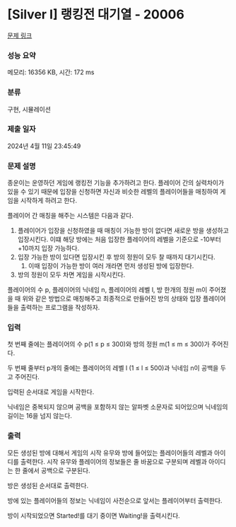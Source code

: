 # [Silver I] 랭킹전 대기열 - 20006 

[문제 링크](https://www.acmicpc.net/problem/20006) 

### 성능 요약

메모리: 16356 KB, 시간: 172 ms

### 분류

구현, 시뮬레이션

### 제출 일자

2024년 4월 11일 23:45:49

### 문제 설명

<p>종운이는 운영하던 게임에 랭킹전 기능을 추가하려고 한다. 플레이어 간의 실력차이가 있을 수 있기 때문에 입장을 신청하면 자신과 비슷한 레벨의 플레이어들을 매칭하여 게임을 시작하게 하려고 한다.</p>

<p>플레이어 간 매칭을 해주는 시스템은 다음과 같다.</p>

<ol>
	<li>플레이어가 입장을 신청하였을 때 매칭이 가능한 방이 없다면 새로운 방을 생성하고 입장시킨다. 이떄 해당 방에는 처음 입장한 플레이어의 레벨을 기준으로 -10부터 +10까지 입장 가능하다.</li>
	<li>입장 가능한 방이 있다면 입장시킨 후 방의 정원이 모두 찰 때까지 대기시킨다.
	<ol>
		<li>이때 입장이 가능한 방이 여러 개라면 먼저 생성된 방에 입장한다.</li>
	</ol>
	</li>
	<li>방의 정원이 모두 차면 게임을 시작시킨다.</li>
</ol>

<p>플레이어의 수 p, 플레이어의 닉네임 n, 플레이어의 레벨 l, 방 한개의 정원 m이 주어졌을 때 위와 같은 방법으로 매칭해주고 최종적으로 만들어진 방의 상태와 입장 플레이어들을 출력하는 프로그램을 작성하자.</p>

### 입력 

 <p>첫 번째 줄에는 플레이어의 수 p(1 ≤ p ≤ 300)와 방의 정원 m(1 ≤ m ≤ 300)가 주어진다.</p>

<p>두 번째 줄부터 p개의 줄에는 플레이어의 레벨 l (1 ≤ l ≤ 500)과 닉네임 n이 공백을 두고 주어진다.</p>

<p>입력된 순서대로 게임을 시작한다.</p>

<p>닉네임은 중복되지 않으며 공백을 포함하지 않는 알파벳 소문자로 되어있으며 닉네임의 길이는 16을 넘지 않는다.</p>

### 출력 

 <p>모든 생성된 방에 대해서 게임의 시작 유무와 방에 들어있는 플레이어들의 레벨과 아이디를 출력한다. 시작 유무와 플레이어의 정보들은 줄 바꿈으로 구분되며 레벨과 아이디는 한 줄에서 공백으로 구분된다.</p>

<p>방은 생성된 순서대로 출력한다.</p>

<p>방에 있는 플레이어들의 정보는 닉네임이 사전순으로 앞서는 플레이어부터 출력한다.</p>

<p>방이 시작되었으면 Started!를 대기 중이면 Waiting!을 출력시킨다.</p>

